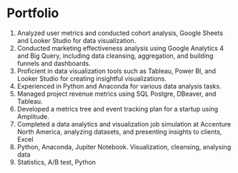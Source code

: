 # Portfolio
1. Analyzed user metrics and conducted cohort analysis, Google Sheets and Looker Studio for data visualization.
2. Conducted marketing effectiveness analysis using Google Analytics 4 and Big Query, including data cleansing, aggregation, and building funnels and dashboards.
3. Proficient in data visualization tools such as Tableau, Power BI, and Looker Studio for creating insightful visualizations.
4. Experienced in Python and Anaconda for various data analysis tasks.
5. Managed project revenue metrics using SQL Postgre, DBeaver, and Tableau.
6. Developed a metrics tree and event tracking plan for a startup using Amplitude.
7. Completed a data analytics and visualization job simulation at Accenture North America, analyzing datasets, and presenting insights to clients, Excel
8. Python, Anaconda, Jupiter Notebook. Visualization, cleansing, analysing data
9. Statistics, A/B test, Python
